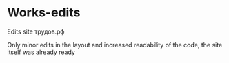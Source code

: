 # Works-edits
Edits site трудов.рф

Only minor edits in the layout and increased readability of the code, the site itself was already ready
